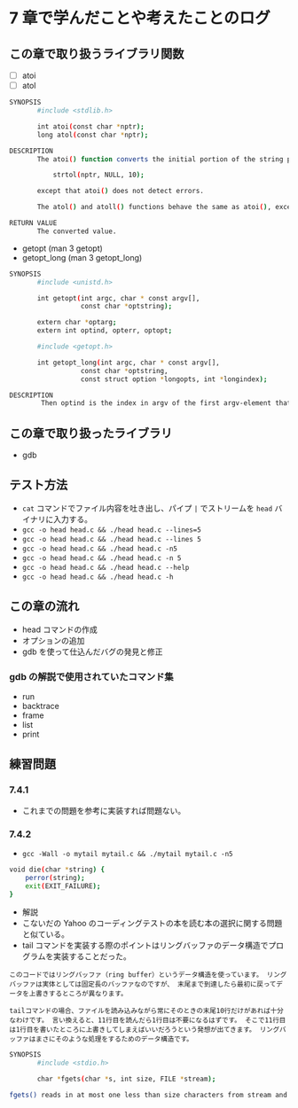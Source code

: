 # 7 章で学んだことや考えたことのログ

## この章で取り扱うライブラリ関数
- [ ] atoi
- [ ] atol

```bash
SYNOPSIS
       #include <stdlib.h>

       int atoi(const char *nptr);
       long atol(const char *nptr);

DESCRIPTION
       The atoi() function converts the initial portion of the string pointed to by nptr to int.  The behavior is the same as

           strtol(nptr, NULL, 10);

       except that atoi() does not detect errors.

       The atol() and atoll() functions behave the same as atoi(), except that they convert the initial portion of the string to their return type of long or long long.

RETURN VALUE
       The converted value.
```

- getopt (man 3 getopt)
- getopt_long (man 3 getopt_long)

```bash
SYNOPSIS
       #include <unistd.h>

       int getopt(int argc, char * const argv[],
                  const char *optstring);

       extern char *optarg;
       extern int optind, opterr, optopt;

       #include <getopt.h>

       int getopt_long(int argc, char * const argv[],
                  const char *optstring,
                  const struct option *longopts, int *longindex);

DESCRIPTION
        Then optind is the index in argv of the first argv-element that is not an option.
```

## この章で取り扱ったライブラリ
- gdb

## テスト方法
- `cat` コマンドでファイル内容を吐き出し、パイプ `|` でストリームを `head` バイナリに入力する。
- `gcc -o head head.c && ./head head.c --lines=5`
- `gcc -o head head.c && ./head head.c --lines 5`
- `gcc -o head head.c && ./head head.c -n5`
- `gcc -o head head.c && ./head head.c -n 5`
- `gcc -o head head.c && ./head head.c --help`
- `gcc -o head head.c && ./head head.c -h`

## この章の流れ
- head コマンドの作成
- オプションの追加
- gdb を使って仕込んだバグの発見と修正

### gdb の解説で使用されていたコマンド集
- run
- backtrace
- frame
- list
- print

## 練習問題
### 7.4.1
- これまでの問題を参考に実装すれば問題ない。

### 7.4.2
- `gcc -Wall -o mytail mytail.c && ./mytail mytail.c -n5`

```bash
void die(char *string) {
    perror(string);
    exit(EXIT_FAILURE);
}

```

- 解説
- こないだの Yahoo のコーディングテストの本を読む本の選択に関する問題と似ている。
- tail コマンドを実装する際のポイントはリングバッファのデータ構造でプログラムを実装することだった。

```text
このコードではリングバッファ（ring buffer）というデータ構造を使っています。 リングバッファは実体としては固定長のバッファなのですが、 末尾まで到達したら最初に戻ってデータを上書きするところが異なります。

tailコマンドの場合、ファイルを読み込みながら常にそのときの末尾10行だけがあれば十分なわけです。 言い換えると、11行目を読んだら1行目は不要になるはずです。 そこで11行目は1行目を書いたところに上書きしてしまえばいいだろうという発想が出てきます。 リングバッファはまさにそのような処理をするためのデータ構造です。 
```

```bash
SYNOPSIS
       #include <stdio.h>

       char *fgets(char *s, int size, FILE *stream);

fgets() reads in at most one less than size characters from stream and stores them into the buffer pointed to by s.  Reading stops after an EOF or a newline.  If a newline is read, it is stored into the buffer.  A terminating null byte ('\0') is stored after the last character in the buffer.
```
